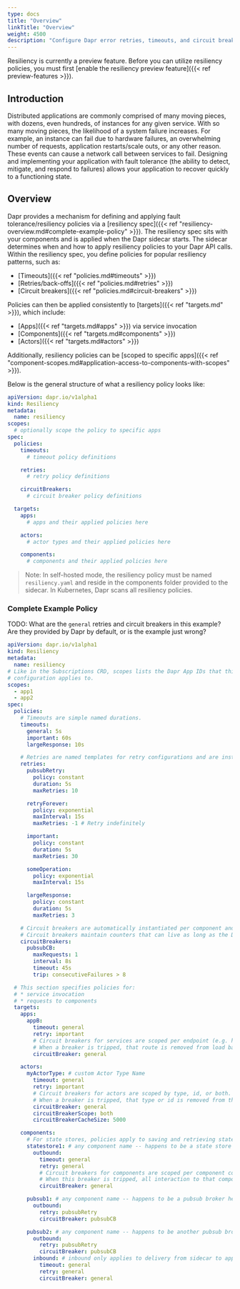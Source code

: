 ```yaml
---
type: docs
title: "Overview"
linkTitle: "Overview"
weight: 4500
description: "Configure Dapr error retries, timeouts, and circuit breakers"
---
```


Resiliency is currently a preview feature. Before you can utilize resiliency policies, you must first [enable the resiliency preview feature]({{< ref preview-features >}}).

## Introduction

Distributed applications are commonly comprised of many moving pieces, with dozens, even hundreds, of instances for any given service. With so many moving pieces, the likelihood of a system failure increases. For example, an instance can fail due to hardware failures, an overwhelming number of requests, application restarts/scale outs, or any other reason. These events can cause a network call between services to fail. Designing and implementing your application with fault tolerance (the ability to detect, mitigate, and respond to failures) allows your application to recover quickly to a functioning state.

## Overview

Dapr provides a mechanism for defining and applying fault tolerance/resiliency policies via a [resiliency spec]({{< ref "resiliency-overview.md#complete-example-policy" >}}). The resiliency spec sits with your components and is applied when the Dapr sidecar starts. The sidecar determines when and how to apply resiliency policies to your Dapr API calls. Within the resiliency spec, you define policies for popular resiliency patterns, such as:

- [Timeouts]({{< ref "policies.md#timeouts" >}})
- [Retries/back-offs]({{< ref "policies.md#retries" >}})
- [Circuit breakers]({{< ref "policies.md#circuit-breakers" >}})

Policies can then be applied consistently to [targets]({{< ref "targets.md" >}}), which include:

- [Apps]({{< ref "targets.md#apps" >}}) via service invocation
- [Components]({{< ref "targets.md#components" >}})
- [Actors]({{< ref "targets.md#actors" >}})

Additionally, resiliency policies can be [scoped to specific apps]({{< ref "component-scopes.md#application-access-to-components-with-scopes" >}}).

Below is the general structure of what a resiliency policy looks like:

```yaml
apiVersion: dapr.io/v1alpha1
kind: Resiliency
metadata:
  name: resiliency
scopes:
  # optionally scope the policy to specific apps
spec:
  policies:
    timeouts:
      # timeout policy definitions

    retries:
      # retry policy definitions

    circuitBreakers:
      # circuit breaker policy definitions

  targets:
    apps:
      # apps and their applied policies here

    actors:
      # actor types and their applied policies here

    components:
      # components and their applied policies here
```

> Note: In self-hosted mode, the resiliency policy must be named `resiliency.yaml` and reside in the components folder provided to the sidecar. In Kubernetes, Dapr scans all resiliency policies.

### Complete Example Policy

TODO: What are the `general` retries and circuit breakers in this example? Are they provided by Dapr by default, or is the example just wrong?

```yaml
apiVersion: dapr.io/v1alpha1
kind: Resiliency
metadata:
  name: resiliency
# Like in the Subscriptions CRD, scopes lists the Dapr App IDs that this
# configuration applies to.
scopes:
  - app1
  - app2
spec:
  policies:
    # Timeouts are simple named durations.
    timeouts:
      general: 5s
      important: 60s
      largeResponse: 10s

    # Retries are named templates for retry configurations and are instantiated for life of the operation.
    retries:
      pubsubRetry:
        policy: constant
        duration: 5s
        maxRetries: 10

      retryForever:
        policy: exponential
        maxInterval: 15s
        maxRetries: -1 # Retry indefinitely

      important:
        policy: constant
        duration: 5s
        maxRetries: 30

      someOperation:
        policy: exponential
        maxInterval: 15s

      largeResponse:
        policy: constant
        duration: 5s
        maxRetries: 3

    # Circuit breakers are automatically instantiated per component and app endpoint.
    # Circuit breakers maintain counters that can live as long as the Dapr sidecar.
    circuitBreakers:
      pubsubCB:
        maxRequests: 1
        interval: 8s
        timeout: 45s
        trip: consecutiveFailures > 8

  # This section specifies policies for:
  # * service invocation
  # * requests to components
  targets:
    apps:
      appB:
        timeout: general
        retry: important
        # Circuit breakers for services are scoped per endpoint (e.g. hostname + port).
        # When a breaker is tripped, that route is removed from load balancing for the configured `timeout` duration.
        circuitBreaker: general

    actors:
      myActorType: # custom Actor Type Name
        timeout: general
        retry: important
        # Circuit breakers for actors are scoped by type, id, or both.
        # When a breaker is tripped, that type or id is removed from the placement table for the configured `timeout` duration.
        circuitBreaker: general
        circuitBreakerScope: both
        circuitBreakerCacheSize: 5000

    components:
      # For state stores, policies apply to saving and retrieving state.
      statestore1: # any component name -- happens to be a state store here
        outbound:
          timeout: general
          retry: general
          # Circuit breakers for components are scoped per component configuration/instance (e.g. redis1).
          # When this breaker is tripped, all interaction to that component is prevented for the configured `timeout` duration.
          circuitBreaker: general

      pubsub1: # any component name -- happens to be a pubsub broker here
        outbound:
          retry: pubsubRetry
          circuitBreaker: pubsubCB

      pubsub2: # any component name -- happens to be another pubsub broker here
        outbound:
          retry: pubsubRetry
          circuitBreaker: pubsubCB
        inbound: # inbound only applies to delivery from sidecar to app
          timeout: general
          retry: general
          circuitBreaker: general

```
